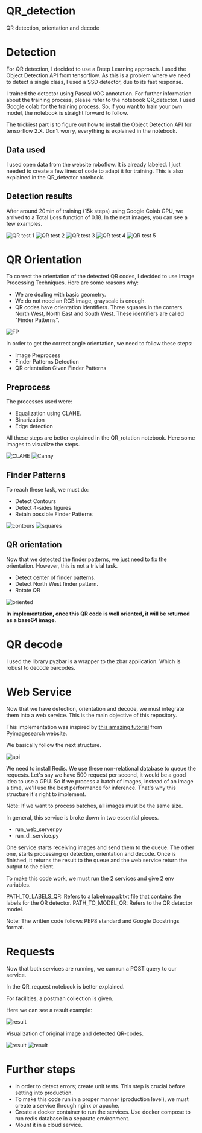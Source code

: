 # QR_detection
QR detection, orientation and decode

# Detection

For QR detection, I decided to use a Deep Learning approach. I used the Object Detection API from tensorflow. As this is a problem where we need to detect a single class, I used a SSD detector, due to its fast response.

I trained the detector using Pascal VOC annotation. For further information about the training process, please refer to the notebook QR_detector.
I used Google colab for the training process. So, if you want to train your own model, the notebook is straight forward to follow.

The trickiest part is to figure out how to install the Object Detection API for tensorflow 2.X. Don't worry, everything is explained in the notebook.

## Data used

I used open data from the website roboflow. It is already labeled. I just needed to create a few lines of code to adapt it for training.
This is also explained in the QR_detector notebook.

## Detection results

After around 20min of training (15k steps) using Google Colab GPU, we arrived to a Total Loss function of 0.18. In the next images, you can see a few examples.

![QR test 1](images/qr_detector_1.png "QR 1")
![QR test 2](images/qr_detector_2.png "QR 2")
![QR test 3](images/qr_detector_3.png "QR 3")
![QR test 4](images/qr_detector_4.png "QR 4")
![QR test 5](images/qr_detector_5.png "QR 4")


# QR Orientation

To correct the orientation of the detected QR codes, I decided to use Image Processing Techniques. Here are some reasons why: 

* We are dealing with basic geometry.
* We do not need an RGB image, grayscale is enough.
* QR codes have orientation identifiers. Three squares in the corners. North West, North East and South West. These identifiers are called "Finder Patterns".

![FP](images/qr_fps.png "FP")

In order to get the correct angle orientation, we need to follow these steps:

* Image Preprocess
* Finder Patterns Detection
* QR orientation Given Finder Patterns

## Preprocess

The processes used were:

* Equalization using CLAHE.
* Binarization
* Edge detection

All these steps are better explained in the QR_rotation notebook. Here some images to visualize the steps.

![CLAHE](images/preprocess_1.png "CLAHE")
![Canny](images/preprocess_2.png "Edges")

## Finder Patterns

To reach these task, we must do:

* Detect Contours
* Detect 4-sides figures
* Retain possible Finder Patterns

![contours](images/contours.png "Contours")
![squares](images/Finder_patterns.png "FP")

## QR orientation

Now that we detected the finder patterns, we just need to fix the orientation. However, this is not a trivial task.

* Detect center of finder patterns.
* Detect North West finder pattern.
* Rotate QR

![oriented](images/oriented_qr.png "QR oriented")

**In implementation, once this QR code is well oriented, it will be returned as a base64 image.**

# QR decode

I used the library pyzbar is a wrapper to the zbar application. Which is robust to decode barcodes. 


# Web Service

Now that we have detection, orientation and decode, we must integrate them into a web service.
This is the main objective of this repository.

This implementation was inspired by  [this amazing tutorial](https://pyimagesearch.com/2018/02/05/deep-learning-production-keras-redis-flask-apache/) from Pyimagesearch website.

We basically follow the next structure.

![api](images/dl_api.png "workflow")

We need to install Redis. We use these non-relational database to queue the requests. Let's say we have 500 request per second, it would be a good idea to use a GPU.
So if we process a batch of images, instead of an image a time, we'll use the best performance for inference. That's why this structure it's right to implement.

Note: If we want to process batches, all images must be the same size.

In general, this service is broke down in two essential pieces.

* run_web_server.py
* run_dl_service.py

One service starts receiving images and send them to the queue.
The other one, starts processing qr detection, orientation and decode. Once is finished, it returns the result to the queue and the web service return the output to the client.

To make this code work, we must run the 2 services and give 2 env variables.

PATH_TO_LABELS_QR: Refers to a labelmap.pbtxt file that contains the labels for the QR detector.
PATH_TO_MODEL_QR: Refers to the QR detector model.

Note: The written code follows PEP8 standard and Google Docstrings format.

# Requests

Now that both services are running, we can run a POST query to our service.

In the QR_request notebook  is better explained.

For facilities, a postman collection is given.

Here we can see a result example:

![result](images/json_result.png "json")

Visualization of original image and detected QR-codes.

![result](images/full_image.jpg "original image")
![result](images/result_images.png "qr codes")


# Further steps

* In order to detect errors; create unit tests. This step is crucial before setting into production.
* To make this code run in a proper manner (production level), we must create a service through nginx or apache.
* Create a docker container to run the services. Use docker compose to run redis database in a separate environment.
* Mount it in a cloud service.
